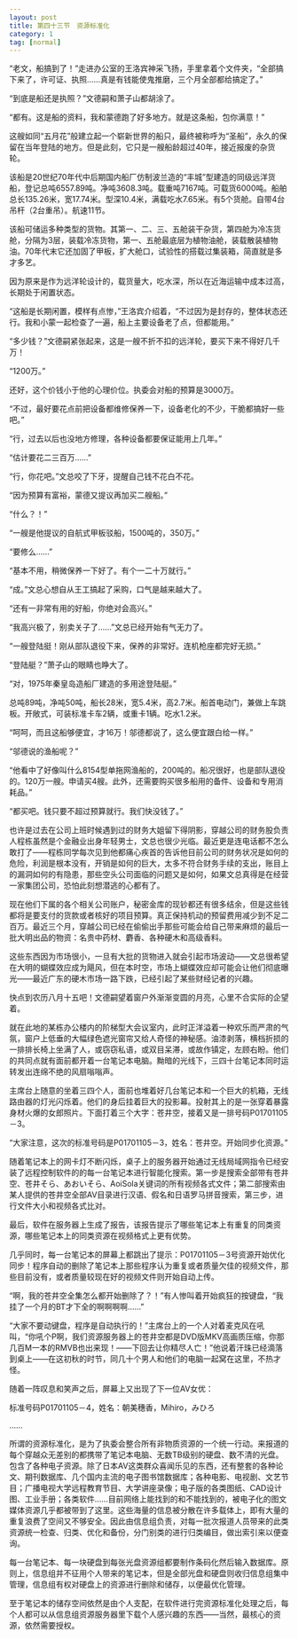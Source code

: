 ```yaml
---
layout: post
title: 第四十三节　资源标准化
category: 1
tag: [normal]
---
```


“老文，船搞到了！”走进办公室的王洛宾神采飞扬，手里拿着个文件夹，“全部搞下来了，许可证、执照……真是有钱能使鬼推磨，三个月全部都给搞定了。”

“到底是船还是执照？”文德嗣和萧子山都胡涂了。

“都有。这是船的资料，我和蒙德跑了好多地方。就是这条船，包你满意！”

这艘如同“五月花”般建立起一个崭新世界的船只，最终被称呼为“圣船”，永久的保留在当年登陆的地方。但是此刻，它只是一艘船龄超过40年，接近报废的杂货轮。

该船是20世纪70年代中后期国内船厂仿制波兰造的“丰城”型建造的同级远洋货船，登记总吨6557.89吨。净吨3608.3吨。载重吨7167吨。可载货6000吨。船舶总长135.26米，宽17.74米。型深10.4米，满载吃水7.65米。有5个货舱。自带4台吊杆（2台重吊）。航速11节。

该船可储运多种类型的货物。其第一、二、三、五舱装干杂货，第四舱为冷冻货舱，分隔为3层，装载冷冻货物，第一、五舱最底层为植物油舱，装载散装植物油。70年代末它还加固了甲板，扩大舱口，试验性的搭载过集装箱，简直就是多才多艺。

因为原来是作为远洋轮设计的，载货量大，吃水深，所以在近海运输中成本过高，长期处于闲置状态。

“这船是长期闲置，模样有点惨，”王洛宾介绍着，“不过因为是封存的，整体状态还行。我和小蒙一起检查了一遍，船上主要设备老了点，但都能用。”

“多少钱？”文德嗣紧张起来，这是一艘不折不扣的远洋轮，要买下来不得好几千万！

“1200万。”

还好，这个价钱小于他的心理价位。执委会对船的预算是3000万。

“不过，最好要花点前把设备都维修保养一下，设备老化的不少，干脆都搞好一些吧。”

“行，过去以后也没地方修理，各种设备都要保证能用上几年。”

“估计要花二三百万……”

“行，你花吧。”文总咬了下牙，提醒自己钱不花白不花。

“因为预算有富裕，蒙德又提议再加买二艘船。”

“什么？！”

“一艘是他提议的自航式甲板驳船，1500吨的，350万。”

“要修么……”

“基本不用，稍微保养一下好了。有个一二十万就行。”

“成。”文总心想自从王工搞起了采购，口气是越来越大了。

“还有一非常有用的好船，你绝对会高兴。”

“我高兴极了，别卖关子了……”文总已经开始有气无力了。

“一艘登陆挺！刚从部队退役下来，保养的非常好。连机枪座都完好无损。”

“登陆艇？”萧子山的眼睛也睁大了。

“对，1975年秦皇岛造船厂建造的多用途登陆艇。”

总吨89吨，净吨50吨，船长28米，宽5.4米，高2.7米。船首电动门，兼做上车跳板。开敞式，可装标准卡车2辆，或重卡1辆。吃水1.2米。

“呵呵，而且这船够便宜，才16万！邬德都说了，这么便宜跟白给一样。”

“邬德说的渔船呢？”

“他看中了好像叫什么8154型单拖网渔船的，200吨的。船况很好，也是部队退役的。120万一艘。申请买4艘。此外，还需要购买很多船用的备件、设备和专用消耗品。”

“都买吧。钱只要不超过预算就行。我们快没钱了。”

也许是过去在公司上班时候遇到过的财务大姐留下得阴影，穿越公司的财务股负责人程栋虽然是个金融业出身年轻男士，文总也很少光临。最近更是连电话都不怎么敢打了――程栋同学每次见到他都痛心疾首的告诉他目前公司的财务状况是如何的危险，利润是根本没有，开销是如何的巨大，太多不符合财务手续的支出，账目上的漏洞如何的有隐患，那些空头公司面临的问题又是如何，如果文总真得是在经营一家集团公司，恐怕此刻想潜逃的心都有了。

现在他们下属的各个相关公司账户，秘密金库的现钞都还有很多结余，但是这些钱都将是要支付的货款或者核好的项目预算。真正保持机动的预留费用减少到不足二百万。最近三个月，穿越公司已经在偷偷出手那些可能会给自己带来麻烦的最后一批大明出品的物资：名贵中药材、麝香、各种硬木和高级香料。

这些东西因为市场很小，一旦有大批的货物进入就会引起市场波动――文总很希望在大明的蝴蝶效应成为飓风，但在本时空，市场上蝴蝶效应却可能会让他们彻底曝光――最近广东的硬木市场一路下跌，已经引起了某些财经记者的兴趣。

快点到农历八月十五吧！文德嗣望着窗户外渐渐变圆的月亮，心里不合实际的企望着。

就在此地的某栋办公楼内的阶梯型大会议室内，此时正洋溢着一种欢乐而严肃的气氛，窗户上低垂的大幅绿色遮光窗帘又给人奇怪的神秘感。油漆剥落，横档折损的一排排长椅上坐满了人，或窃窃私语，或双目呆滞，或故作镇定，左顾右盼。他们的共同点就有面前都开着一台笔记本电脑。黝暗的光线下，三四十台笔记本同时运转发出连绵不绝的风扇嗡嗡声。

主席台上随意的坐着三四个人，面前也堆着好几台笔记本和一个巨大的机箱，无线路由器的灯光闪烁着。他们的身后挂着巨大的投影幕。投射其上的是一张穿着暴露身材火爆的女郎照片。下面打着三个大字：苍井空，接着又是一排号码P01701105－3。

“大家注意，这次的标准号码是P01701105－3，姓名：苍井空。开始同步化资源。”

随着笔记本上的网卡灯不断闪烁，桌子上的服务器开始通过无线局域网指令已经安装了远程控制软件的的每一台笔记本进行智能化搜索。第一步是搜索全部带有苍井空、苍井そら、あおいそら、AoiSola关键词的所有视频各式文件；第二部搜索由某人提供的苍井空全部AV目录进行汉语、假名和日语罗马拼音搜索，第三步，进行文件大小和视频各式比对。

最后，软件在服务器上生成了报告，该报告提示了哪些笔记本上有重复的同类资源，哪些笔记本上的同类资源在视频格式上更有优势。

几乎同时，每一台笔记本的屏幕上都跳出了提示：P01701105－3号资源开始优化同步！程序自动的删除了笔记本上那些程序认为重复或者质量欠佳的视频文件，那些目前没有，或者质量较现在好的视频文件则开始自动上传。

“啊，我的苍井空全集怎么都开始删除了？！”有人惨叫着开始疯狂的按键盘，“我挂了一个月的BT才下全的啊啊啊啊……”

“大家不要动键盘，程序是自动执行的！”主席台上的一个人对着麦克风在吼叫，“你吼个P啊，我们资源服务器上的苍井空都是DVD版MKV高画质压缩，你那几百M一本的RMVB也出来现！――下回去让你精尽人亡！”他说着汗珠已经滴落到桌上――在这初秋的时节，同几十个男人和他们的电脑一起窝在这里，不热才怪。

随着一阵叹息和笑声之后，屏幕上又出现了下一位AV女优：

标准号码P01701105－4，姓名：朝美穗香，Mihiro，みひろ

……

所谓的资源标准化，是为了执委会整合所有非物质资源的一个统一行动。来报道的每个穿越众无差别的都携带了笔记本电脑、无数TB级别的硬盘、数不清的光盘。包含了各种电子资源。除了日本AV这类群众喜闻乐见的东西，还有整套的各种论文、期刊数据库、几个国内主流的电子图书馆数据库；各种电影、电视剧、文艺节目；广播电视大学远程教育节目、大学讲座录像；电子版的各类图纸、CAD设计图、工业手册；各类软件……目前网络上能找到的和不能找到的，被电子化的图文媒体资源几乎都被带到了这里。这些海量的信息被分散在许多载体上，即有大量的重复浪费了空间又不够安全。因此由信息组负责，对每一批次报道人员带来的此类资源统一检查、归类、优化和备份，分门别类的进行归类编目，做出索引来以便查询。

每一台笔记本、每一块硬盘到每张光盘资源组都要制作条码化然后输入数据库。原则上，信息组并不征用个人带来的笔记本，但是全部光盘和硬盘则收归信息组集中管理，信息组有权对硬盘上的资源进行删除和储存，以便最优化管理。

至于笔记本的储存空间依然是由个人支配，在软件进行完资源标准化处理之后，每个人都可以从信息组资源服务器里下载个人感兴趣的东西――当然，最核心的资源，依然需要授权。
